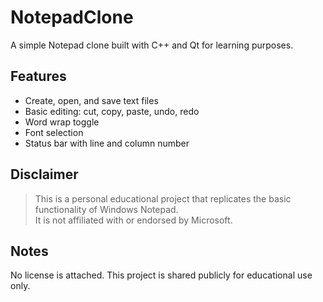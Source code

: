 # NotepadClone

A simple Notepad clone built with C++ and Qt for learning purposes.

## Features

- Create, open, and save text files
- Basic editing: cut, copy, paste, undo, redo
- Word wrap toggle
- Font selection
- Status bar with line and column number

## Disclaimer

> This is a personal educational project that replicates the basic functionality of Windows Notepad.  
> It is not affiliated with or endorsed by Microsoft.

## Notes

No license is attached. This project is shared publicly for educational use only.

